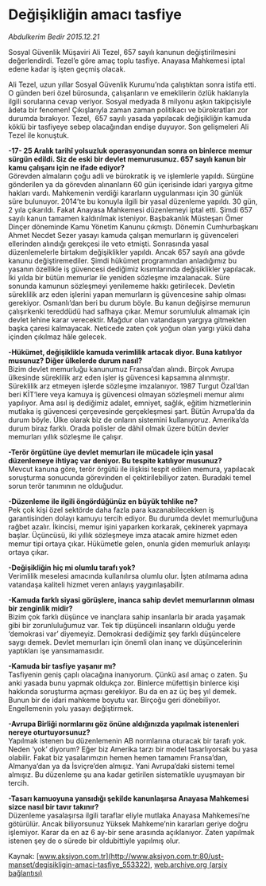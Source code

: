 # Değişikliğin amacı tasfiye

*Abdulkerim Bedir 2015.12.21*

<div class="pNewsDetailMainContent ctx_content" itemprop="articleBody">
 <p>
  Sosyal Güvenlik Müşaviri Ali Tezel, 657 sayılı kanunun değiştirilmesini değerlendirdi. Tezel’e göre amaç toplu tasfiye. Anayasa Mahkemesi iptal edene kadar iş işten geçmiş olacak.
 </p>
 <p>
  Ali Tezel, uzun yıllar Sosyal Güvenlik Kurumu’nda çalıştıktan sonra istifa etti. O günden beri özel bürosunda, çalışanların ve emeklilerin özlük haklarıyla ilgili sorularına cevap veriyor. Sosyal medyada 8 milyonu aşkın takipçisiyle âdeta bir fenomen! Çıkışlarıyla zaman zaman politikacı ve bürokratları zor durumda bırakıyor. Tezel,  657 sayılı yasada yapılacak değişikliğin kamuda köklü bir tasfiyeye sebep olacağından endişe duyuyor. Son gelişmeleri Ali Tezel ile konuştuk.
 </p>
 <p>
  <strong>
   -17- 25 Aralık tarihî yolsuzluk operasyonundan sonra on binlerce memur sürgün edildi. Siz de eski bir devlet memurusunuz. 657 sayılı kanun bir kamu çalışanı için ne ifade ediyor?
  </strong>
  <br/>
  Görevden almaların çoğu adli ve bürokratik iş ve işlemlerle yapıldı. Sürgüne gönderilen ya da görevden alınanların 60 gün içerisinde idari yargıya gitme hakları vardı. Mahkemenin verdiği kararların uygulanması için 30 günlük süre bulunuyor. 2014’te bu konuyla ilgili bir yasal düzenleme yapıldı. 30 gün, 2 yıla çıkarıldı. Fakat Anayasa Mahkemesi düzenlemeyi iptal etti. Şimdi 657 sayılı kanun tamamen kaldırılmak isteniyor. Başbakanlık Müsteşarı Ömer Dinçer döneminde Kamu Yönetim Kanunu çıkmıştı. Dönemin Cumhurbaşkanı Ahmet Necdet Sezer yasayı kamuda çalışan memurların iş güvenceleri ellerinden alındığı gerekçesi ile veto etmişti. Sonrasında yasal düzenlemelerle birtakım değişiklikler yapıldı. Ancak 657 sayılı ana gövde kanunu değiştiremediler. Şimdi hükümet programından anladığımız bu yasanın özellikle iş güvencesi dediğimiz kısımlarında değişiklikler yapılacak. İki yılda bir bütün memurlar ile yeniden sözleşme imzalanacak. Süre sonunda kamunun sözleşmeyi yenilememe hakkı getirilecek. Devletin süreklilik arz eden işlerini yapan memurların iş güvencesine sahip olması gerekiyor. Osmanlı’dan beri bu durum böyle. Bu kanun değişirse memurun çalışırkenki tereddüdü had safhaya çıkar. Memur sorumluluk almamak için devlet lehine karar verecektir. Mağdur olan vatandaşın yargıya gitmekten başka çaresi kalmayacak. Neticede zaten çok yoğun olan yargı yükü daha içinden çıkılmaz hâle gelecek.
 </p>
 <p>
  <strong>
   -Hükümet, değişiklikle kamuda verimlilik artacak diyor. Buna katılıyor musunuz? Diğer ülkelerde durum nasıl?
  </strong>
  <br/>
  Bizim devlet memurluğu kanunumuz Fransa’dan alındı. Birçok Avrupa ülkesinde süreklilik arz eden işler iş güvencesi kapsamına alınmıştır. Süreklilik arz etmeyen işlerde sözleşme imzalanıyor. 1987 Turgut Özal’dan beri KİT’lere veya kamuya iş güvencesi olmayan sözleşmeli memur alımı yapılıyor. Ama asıl iş dediğimiz adalet, emniyet, sağlık, eğitim hizmetlerinin mutlaka iş güvencesi çerçevesinde gerçekleşmesi şart. Bütün Avrupa’da da durum böyle. Ülke olarak biz de onların sistemini kullanıyoruz. Amerika’da durum biraz farklı. Orada polisler de dâhil olmak üzere bütün devler memurları yıllık sözleşme ile çalışır.
 </p>
 <p>
  <strong>
   -Terör örgütüne üye devlet memurları ile mücadele için yasal düzenlemeye ihtiyaç var deniyor. Bu tespite katılıyor musunuz?
  </strong>
  <br/>
  Mevcut kanuna göre, terör örgütü ile ilişkisi tespit edilen memura, yapılacak soruşturma sonucunda görevinden el çektirilebiliyor zaten. Buradaki temel sorun terör tanımının ne olduğudur.
 </p>
 <p>
  <strong>
   -Düzenleme ile ilgili öngördüğünüz en büyük tehlike ne?
  </strong>
  <br/>
  Pek çok kişi özel sektörde daha fazla para kazanabilecekken iş garantisinden dolayı kamuyu tercih ediyor. Bu durumda devlet memurluğuna rağbet azalır. İkincisi, memur işini yaparken korkarak, çekinerek yapmaya başlar. Üçüncüsü, iki yıllık sözleşmeye imza atacak amire hizmet eden memur tipi ortaya çıkar. Hükümetle gelen, onunla giden memurluk anlayışı ortaya çıkar.
 </p>
 <p>
  <strong>
   -Değişikliğin hiç mi olumlu tarafı yok?
  </strong>
  <br/>
  Verimlilik meselesi amacında kullanılırsa olumlu olur. İşten atılmama adına vatandaşa kaliteli hizmet veren anlayış yaygınlaşabilir.
 </p>
 <p>
  <strong>
   -Kamuda farklı siyasi görüşlere, inanca sahip devlet memurlarının olması bir zenginlik midir?
  </strong>
  <br/>
  Bizim çok farklı düşünce ve inançlara sahip insanlarla bir arada yaşamak gibi bir zorunluluğumuz var. Tek tip düşünceli insanların olduğu yerde ‘demokrasi var’ diyemeyiz. Demokrasi dediğimiz şey farklı düşüncelere saygı demek. Devlet memurları için önemli olan inanç ve düşüncelerinin yaptıkları işe yansımamasıdır.
 </p>
 <p>
  <strong>
   -Kamuda bir tasfiye yaşanır mı?
  </strong>
  <br/>
  Tasfiyenin geniş çaplı olacağına inanıyorum. Çünkü asıl amaç o zaten. Şu anki yasada bunu yapmak oldukça zor. Binlerce müfettişin binlerce kişi hakkında soruşturma açması gerekiyor. Bu da en az üç beş yıl demek. Bunun bir de idari mahkeme boyutu var. Birçoğu geri dönebiliyor. Engellemenin yolu yasayı değiştirmek.
 </p>
 <p>
  <strong>
   -Avrupa Birliği normlarını göz önüne aldığınızda yapılmak istenenleri nereye oturtuyorsunuz?
  </strong>
  <br/>
  Yapılmak istenen bu düzenlemenin AB normlarına oturacak bir tarafı yok. Neden ‘yok’ diyorum? Eğer biz Amerika tarzı bir model tasarlıyorsak bu yasa olabilir. Fakat biz yasalarımızın hemen hemen tamamını Fransa’dan, Almanya’dan ya da İsviçre’den almışız. Yani Avrupa’daki sistemi temel almışız. Bu düzenleme şu ana kadar getirilen sistematikle uyuşmayan bir tercih.
 </p>
 <p>
  <strong>
   -Tasarı kamuoyuna yansıdığı şekilde kanunlaşırsa Anayasa Mahkemesi sizce nasıl bir tavır takınır?
  </strong>
  <br/>
  Düzenleme yasalaşırsa ilgili taraflar eliyle mutlaka Anayasa Mahkemesi’ne götürülür. Ancak biliyorsunuz Yüksek Mahkeme’nin kararları geriye doğru işlemiyor. Karar da en az 6 ay-bir sene arasında açıklanıyor. Zaten yapılmak istenen şey de o sürede bir oldubittiyle yapılmış olur.
 </p>
</div>


Kaynak: [www.aksiyon.com.tr](http://www.aksiyon.com.tr:80/ust-manset/degisikligin-amaci-tasfiye_553322), [web.archive.org (arşiv bağlantısı)](http://web.archive.org/web/20151227230913/http://www.aksiyon.com.tr:80/ust-manset/degisikligin-amaci-tasfiye_553322)
